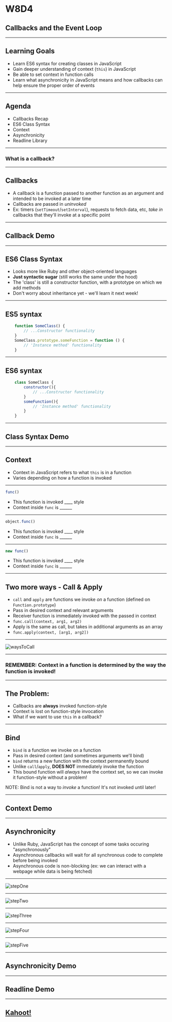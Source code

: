 # W8D4
## Callbacks and the Event Loop

---

## Learning Goals

- Learn ES6 syntax for creating classes in JavaScript
- Gain deeper understanding of context (`this`) in JavaScript
- Be able to set context in function calls
- Learn what asynchronicity in JavaScript means and how callbacks can help ensure the proper order of events

---

## Agenda

- Callbacks Recap
- ES6 Class Syntax
- Context
- Asynchronicity
- Readline Library

---

### What is a callback?

---

## Callbacks

- A callback is a function passed to another function as an argument and intended to be invoked at a later time
- Callbacks are passed in *uninvoked* 
- Ex: timers (`setTimeout`/`setInterval`), requests to fetch data, etc, *take in* callbacks that they'll invoke at a specific point

---

## Callback Demo

---

## ES6 Class Syntax

- Looks more like Ruby and other object-oriented languages
- **Just syntactic sugar** (still works the same under the hood)
- The 'class' is still a constructor function, with a prototype on which we add methods
- Don't worry about inheritance yet - we'll learn it next week!

---

## ES5 syntax

```js
    function SomeClass() { 
        // ...Constructor functionality
    }
    SomeClass.prototype.someFunction = function () { 
        // 'Instance method' functionality
    }
```

---

## ES6 syntax

```js
    class SomeClass {
        constructor(){
            // ...Constructor functionality
        }
        someFunction(){
            // 'Instance method' functionality
        }
    }
```

---

## Class Syntax Demo

---

## Context

- Context in JavaScript refers to what `this` is in a function
- Varies depending on how a function is invoked

---

```js
func()
```
- This function is invoked ____ style
- Context inside `func` is ______

---

```js
object.func()
```
- This function is invoked ____ style
- Context inside `func` is ______

---

```js
new func()
```
- This function is invoked ____ style
- Context inside `func` is ______

---

## Two more ways - Call & Apply

- `call` and `apply` are functions we invoke *on* a function (defined on `Function.prototype`)
- Pass in desired context and relevant arguments
- Receiver function is immediately invoked with the passed in context
- `func.call(context, arg1, arg2)`
- Apply is the same as call, but takes in additional arguments as an array
- `func.apply(context, [arg1, arg2])`

---

![waysToCall](https://raw.githubusercontent.com/appacademy/worldwide-lecture-notes/master/javascript/w8d4-js-in-depth/assets/waysToCall.png?token=GHSAT0AAAAAABSIQH4N32DTEQPARDLWESVUYSW7QRA)

---

### REMEMBER: Context in a function is determined by the way the function is invoked!

---

## The Problem:

- Callbacks are **always** invoked function-style
- Context is lost on function-style invocation
- What if we want to use `this` in a callback?

---
## Bind

- `bind` is a function we invoke on a function
- Pass in desired context (and sometimes arguments we'll bind)
- `bind` returns a new function with the context permanently bound
- Unlike `call`/`apply`, **DOES NOT** immediately invoke the function
- This bound function will *always* have the context set, so we can invoke it function-style without a problem!

NOTE: Bind is not a way to *invoke* a function! It's not invoked until later!

---

## Context Demo

---

## Asynchronicity

- Unlike Ruby, JavaScript has the concept of some tasks occuring "asynchronously"
- Asynchronous callbacks will wait for all synchronous code to complete before being invoked 
- Asynchronous code is non-blocking (ex: we can interact with a webpage while data is being fetched)

---

![stepOne](https://raw.githubusercontent.com/appacademy/worldwide-lecture-notes/master/javascript/w8d4-js-in-depth/assets/order_of_execution_1.gif?token=GHSAT0AAAAAABSIQH4NFZLDBO7SQW26P7V2YSW7SFA)

---

![stepTwo](https://raw.githubusercontent.com/appacademy/worldwide-lecture-notes/master/javascript/w8d4-js-in-depth/assets/order_of_execution_2.gif?token=GHSAT0AAAAAABSIQH4NT55YDEWCVCXE4K2SYSW7SSQ)

---

![stepThree](https://raw.githubusercontent.com/appacademy/worldwide-lecture-notes/master/javascript/w8d4-js-in-depth/assets/order_of_execution_3.gif?token=GHSAT0AAAAAABSIQH4N42GIHK3HFE7T66SAYSW7TNA)

---

![stepFour](https://raw.githubusercontent.com/appacademy/worldwide-lecture-notes/master/javascript/w8d4-js-in-depth/assets/order_of_execution_4.gif?token=GHSAT0AAAAAABSIQH4NTLEQVYY3OTYLDT6IYSW7TVQ)

---

![stepFive](https://raw.githubusercontent.com/appacademy/worldwide-lecture-notes/master/javascript/w8d4-js-in-depth/assets/order_of_execution_5.gif?token=GHSAT0AAAAAABSIQH4NL7E3VBXX4YJUUDRUYSW7T7A)

---

## Asynchronicity Demo

---

## Readline Demo

---

## [Kahoot!](https://play.kahoot.it/v2/?quizId=17b3ba70-76a6-4d4f-9e50-b7c5a11e504c)